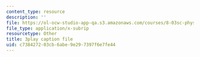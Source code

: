 ```yaml
---
content_type: resource
description: ''
file: https://ol-ocw-studio-app-qa.s3.amazonaws.com/courses/8-03sc-physics-iii-vibrations-and-waves-fall-2016/c738427203cb6abe9e297397f6e7fe44_T2n6fVybLcU.srt
file_type: application/x-subrip
resourcetype: Other
title: 3play caption file
uid: c7384272-03cb-6abe-9e29-7397f6e7fe44
---
```

